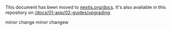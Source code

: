 This document has been moved to [nextjs.org/docs](https://nextjs.org/docs/app/getting-started/upgrading). It's also available in this repository on [/docs/01-app/02-guides/upgrading](/docs/01-app/02-guides/upgrading).

minor change
minor changew
